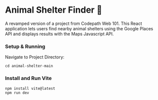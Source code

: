 
# Animal Shelter Finder 🐾

A revamped version of a project from Codepath Web 101. This React application lets users find nearby animal shelters using the Google Places API and displays results with the Maps Javascript API.

### Setup & Running
Navigate to Project Directory:

    cd animal-shelter-main

### Install and Run Vite    

    npm install vite@latest
    npm run dev












